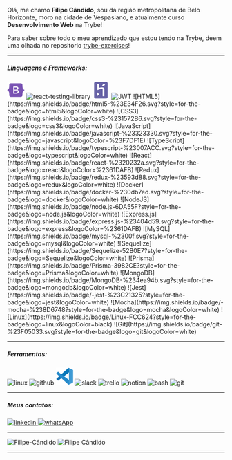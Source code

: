 Olá, me chamo **Filipe Cândido**, sou da região metropolitana de Belo Horizonte, moro na cidade de Vespasiano, e atualmente curso **Desenvolvimento Web** na Trybe!

Para saber sobre todo o meu aprendizado que estou tendo na Trybe, deem uma olhada no repositorio [trybe-exercises](https://github.com/Fedolfo/trybe-exercises)!

<hr/>

<h5>Linguagens é Frameworks:</h5>
<p align="left">
  <img src="https://raw.githubusercontent.com/devicons/devicon/master/icons/bootstrap/bootstrap-plain.svg" alt="Bootstrap" width="40" height="40" />

  <img src="https://user-images.githubusercontent.com/80691766/134706033-799f21ca-b461-4c2d-8a03-417b134cc8dd.png" alt="react-testing-library" width="40"   height="40"/> 
  <img src="https://raw.githubusercontent.com/devicons/devicon/master/icons/heroku/heroku-plain.svg" alt="heroku" width="40" height="40" />
  <img src="https://jwt.io/img/pic_logo.svg" alt="JWT" width="40" height="40" />
![HTML5](https://img.shields.io/badge/html5-%23E34F26.svg?style=for-the-badge&logo=html5&logoColor=white)
![CSS3](https://img.shields.io/badge/css3-%231572B6.svg?style=for-the-badge&logo=css3&logoColor=white)
![JavaScript](https://img.shields.io/badge/javascript-%23323330.svg?style=for-the-badge&logo=javascript&logoColor=%23F7DF1E)
![TypeScript](https://img.shields.io/badge/typescript-%23007ACC.svg?style=for-the-badge&logo=typescript&logoColor=white)
![React](https://img.shields.io/badge/react-%2320232a.svg?style=for-the-badge&logo=react&logoColor=%2361DAFB)
![Redux](https://img.shields.io/badge/redux-%23593d88.svg?style=for-the-badge&logo=redux&logoColor=white)
![Docker](https://img.shields.io/badge/docker-%230db7ed.svg?style=for-the-badge&logo=docker&logoColor=white)
![NodeJS](https://img.shields.io/badge/node.js-6DA55F?style=for-the-badge&logo=node.js&logoColor=white)
![Express.js](https://img.shields.io/badge/express.js-%23404d59.svg?style=for-the-badge&logo=express&logoColor=%2361DAFB)
![MySQL](https://img.shields.io/badge/mysql-%2300f.svg?style=for-the-badge&logo=mysql&logoColor=white)
![Sequelize](https://img.shields.io/badge/Sequelize-52B0E7?style=for-the-badge&logo=Sequelize&logoColor=white)
![Prisma](https://img.shields.io/badge/Prisma-3982CE?style=for-the-badge&logo=Prisma&logoColor=white)
![MongoDB](https://img.shields.io/badge/MongoDB-%234ea94b.svg?style=for-the-badge&logo=mongodb&logoColor=white)
![Jest](https://img.shields.io/badge/-jest-%23C21325?style=for-the-badge&logo=jest&logoColor=white)
![Mocha](https://img.shields.io/badge/-mocha-%238D6748?style=for-the-badge&logo=mocha&logoColor=white)
![Linux](https://img.shields.io/badge/Linux-FCC624?style=for-the-badge&logo=linux&logoColor=black)
![Git](https://img.shields.io/badge/git-%23F05033.svg?style=for-the-badge&logo=git&logoColor=white)

</p>

<hr/>

<div>
<h5>Ferramentas:</h5>
  <img src="https://cdn.icon-icons.com/icons2/195/PNG/256/OS_Linux_23399.png" alt="linux" width="40" height="40" />
  <img src="https://cdn.icon-icons.com/icons2/936/PNG/512/github-logo_icon-icons.com_73546.png" alt="github" width="40" height="40"/>
  <img src="https://raw.githubusercontent.com/devicons/devicon/master/icons/vscode/vscode-original.svg" alt="vscode" width="40" height="40"/>
  <img src="https://cdn.icon-icons.com/icons2/2108/PNG/128/slack_icon_130829.png" alt="slack" width="40" height="40">
  <img src="https://cdn.icon-icons.com/icons2/836/PNG/128/Trello_icon-icons.com_66775.png" alt="trello" width="40" height="40">
  <img src="https://cdn.icon-icons.com/icons2/2389/PNG/128/notion_logo_icon_145025.png" alt="notion" width="40" height="40">
  <img src="https://cdn.icon-icons.com/icons2/2699/PNG/512/gnu_bash_logo_icon_170079.png" alt="bash" width="40" height="40"/>
  <img src="https://cdn.icon-icons.com/icons2/2107/PNG/512/file_type_git_icon_130581.png" alt="git" width="40" height="40"/> 
</div>

<hr/>

<h5>Meus contatos:</h5>
<div>
    <a href="https://www.linkedin.com/in/filipe-c%C3%A2ndido/" target="_blank">
        <img src="https://img.shields.io/badge/LinkedIn-0077B5?style=for-the-badge&logo=linkedin&logoColor=white" alt="linkedin" height="25px">
    </a>
    <a href="https://api.whatsapp.com/send?phone=5531988191079" target="_blank">
        <img src="https://img.shields.io/badge/-WhatsApp-green?style=for-the-badge&logo=whatsapp&logoColor=white" alt="whatsApp" height="25px">
    </a>
</div>

<hr/>

<div>
 <img height="180em" src="https://github-readme-stats.vercel.app/api?username=Fedolfo&show_icons=true&theme=nightowl" alt="Filipe-Cândido">
 <img height="180em" src="https://github-readme-stats.vercel.app/api/top-langs/?username=Fedolfo&layout=compact&theme=nightowl" alt="Filipe Cândido">
</div>

<hr/>
